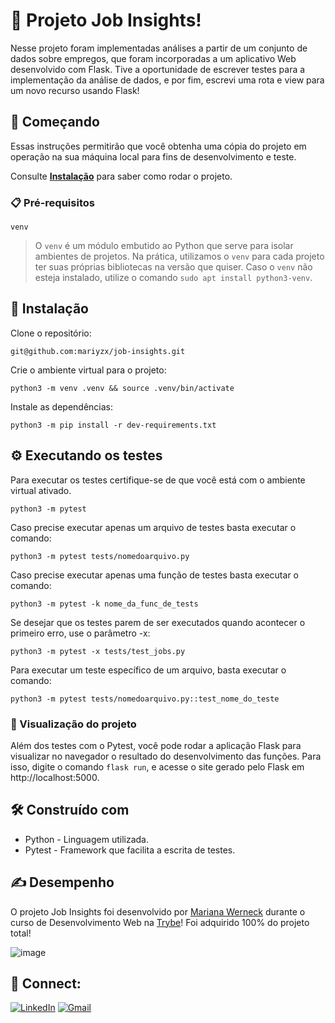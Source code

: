 # 💼 Projeto Job Insights!

Nesse projeto foram implementadas análises a partir de um conjunto de dados sobre empregos, que foram incorporadas a um aplicativo Web desenvolvido com Flask.
Tive a oportunidade de escrever testes para a implementação da análise de dados, e por fim, escrevi uma rota e view para um novo recurso usando Flask!

## 🚀 Começando

Essas instruções permitirão que você obtenha uma cópia do projeto em operação na sua máquina local para fins de desenvolvimento e teste.

Consulte **[Instalação](#🔧-instalação)** para saber como rodar o projeto.

### 📋 Pré-requisitos

  ``venv``
  > O ``venv`` é um módulo embutido ao Python que serve para isolar ambientes de projetos. Na prática, utilizamos o ``venv`` para cada projeto ter suas próprias bibliotecas na versão que quiser.
  > Caso o ``venv`` não esteja instalado, utilize o comando ``sudo apt install python3-venv``.


##  🔧 Instalação


Clone o repositório:

```
git@github.com:mariyzx/job-insights.git
```

Crie o ambiente virtual para o projeto:

```
python3 -m venv .venv && source .venv/bin/activate
```

Instale as dependências:
```
python3 -m pip install -r dev-requirements.txt
```

## ⚙️ Executando os testes

Para executar os testes certifique-se de que você está com o ambiente virtual ativado.

```python3 -m pytest```

Caso precise executar apenas um arquivo de testes basta executar o comando:

```python3 -m pytest tests/nomedoarquivo.py```

Caso precise executar apenas uma função de testes basta executar o comando:

```python3 -m pytest -k nome_da_func_de_tests```

Se desejar que os testes parem de ser executados quando acontecer o primeiro erro, use o parâmetro -x:

```python3 -m pytest -x tests/test_jobs.py```

Para executar um teste específico de um arquivo, basta executar o comando:

```python3 -m pytest tests/nomedoarquivo.py::test_nome_do_teste```

### 🔩 Visualização do projeto

Além dos testes com o Pytest, você pode rodar a aplicação Flask para visualizar no navegador o resultado do desenvolvimento das funções. Para isso, digite o comando ```flask run```, e acesse o site gerado pelo Flask em http://localhost:5000.

## 🛠️ Construído com

* Python - Linguagem utilizada.
* Pytest - Framework que facilita a escrita de testes.

## ✍ Desempenho

O projeto Job Insights foi desenvolvido por [Mariana Werneck](https://www.linkedin.com/in/marinhomariana8/) durante o curso de Desenvolvimento Web na [Trybe](https://www.betrybe.com/)! Foi adquirido 100% do projeto total!

![image](https://user-images.githubusercontent.com/69324347/221646666-3991fac5-2987-4240-bb50-19250911c62e.png)


## 💚 Connect:

[![LinkedIn](https://img.shields.io/badge/LinkedIn-0077B5?style=for-the-badge&logo=linkedin&logoColor=white)](https://www.linkedin.com/in/marinhomariana8/) [![Gmail](https://img.shields.io/badge/Gmail-D14836?style=for-the-badge&logo=gmail&logoColor=white
)](mailto:marinhomariana8@gmail.com)
